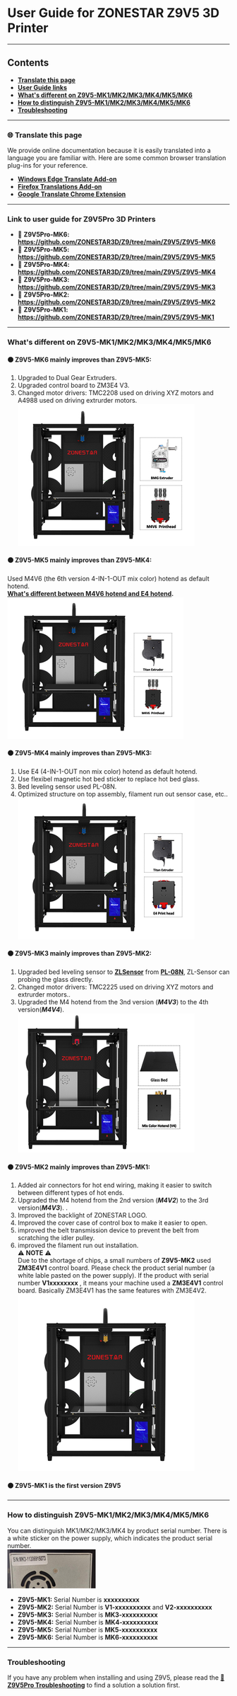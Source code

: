 # User Guide for ZONESTAR Z9V5 3D Printer 

-----
## Contents
- **[Translate this page](#translate-this-page)**
- **[User Guide links](#link-to-user-guide-for-z9v5pro-3d-printers)**
- **[What's different on Z9V5-MK1/MK2/MK3/MK4/MK5/MK6](#whats-different-on-z9v5-mk1mk2mk3mk4mk5mk6)**
- **[How to distinguish Z9V5-MK1/MK2/MK3/MK4/MK5/MK6](#how-to-distinguish-z9v5-mk1mk2mk3mk4mk5mk6)**
- **[Troubleshooting](#troubleshooting)**

-----
### :globe_with_meridians: Translate this page
We provide online documentation because it is easily translated into a language you are familiar with. Here are some common browser translation plug-ins for your reference.
- [**Windows Edge Translate Add-on**](https://microsoftedge.microsoft.com/addons/detail/edge-translate/bfdogplmndidlpjfhoijckpakkdjkkil?hl=en-US)    
- [**Firefox Translations Add-on**](https://support.mozilla.org/en-US/kb/firefox-translations-add-on?redirectslug=firefox-translations&redirectlocale=en-US)
- [**Google Translate Chrome Extension**](https://chrome.google.com/webstore/detail/google-translate/aapbdbdomjkkjkaonfhkkikfgjllcleb)

-----
### Link to user guide for Z9V5Pro 3D Printers 
- :file_folder: **Z9V5Pro-MK6: https://github.com/ZONESTAR3D/Z9/tree/main/Z9V5/Z9V5-MK6**    
- :file_folder: **Z9V5Pro-MK5: https://github.com/ZONESTAR3D/Z9/tree/main/Z9V5/Z9V5-MK5**    
- :file_folder: **Z9V5Pro-MK4: https://github.com/ZONESTAR3D/Z9/tree/main/Z9V5/Z9V5-MK4**    
- :file_folder: **Z9V5Pro-MK3: https://github.com/ZONESTAR3D/Z9/tree/main/Z9V5/Z9V5-MK3**    
- :file_folder: **Z9V5Pro-MK2: https://github.com/ZONESTAR3D/Z9/tree/main/Z9V5/Z9V5-MK2**    
- :file_folder: **Z9V5Pro-MK1: https://github.com/ZONESTAR3D/Z9/tree/main/Z9V5/Z9V5-MK1**    

-----
### What's different on Z9V5-MK1/MK2/MK3/MK4/MK5/MK6
#### :black_circle: Z9V5-MK6 mainly improves than Z9V5-MK5:       
1. Upgraded to Dual Gear Extruders.
2. Upgraded control board to ZM3E4 V3.     
3. Changed motor drivers: TMC2208 used on driving XYZ motors and A4988 used on driving extrurder motors.     
![](./MK6.jpg)

#### :black_circle: Z9V5-MK5 mainly improves than Z9V5-MK4:     
Used M4V6 (the 6th version 4-IN-1-OUT mix color) hotend as default hotend.   
**[What's different between M4V6 hotend and E4 hotend][FAQ_M4E4].**     
![](./MK5.jpg)

#### :black_circle: Z9V5-MK4 mainly improves than Z9V5-MK3:  
1. Use E4 (4-IN-1-OUT non mix color) hotend as default hotend.
2. Use flexibel magnetic hot bed sticker to replace hot bed glass.
3. Bed leveling sensor used PL-08N.
4. Optimized structure on top assembly, filament run out sensor case, etc..    
![](./MK4.jpg)

#### :black_circle: Z9V5-MK3 mainly improves than Z9V5-MK2:
1. Upgraded bed leveling sensor to [**ZLSensor**](https://aliexpress.com/item/1005002865311470.html) from [**PL-08N**](https://www.aliexpress.com/item/2255800409994958.html), ZL-Sensor can probing the glass directly.  
2. Changed motor drivers: TMC2225 used on driving XYZ motors and extrurder motors..     
3. Upgraded the M4 hotend from the 3nd version (***M4V3***) to the 4th version(***M4V4***).
![](./MK3.jpg)

#### :black_circle: Z9V5-MK2 mainly improves than Z9V5-MK1:    
1. Added air connectors for hot end wiring, making it easier to switch between different types of hot ends.
2. Upgraded the M4 hotend from the 2nd version (***M4V2***) to the 3rd version(***M4V3***). .  
3. Improved the backlight of ZONESTAR LOGO.  
4. Improved the cover case of control box to make it easier to open.  
5. improved the belt transmission device to prevent the belt from scratching the idler pulley.  
6. improved the filament run out installation.    
:warning: **NOTE** :warning:   
Due to the shortage of chips, a small numbers of **Z9V5-MK2** used **ZM3E4V1** control board. Please check the product serial number (a white lable pasted on the power supply). If the product with serial number **V1xxxxxxxx** , it means your machine used a **ZM3E4V1** control board. Basically ZM3E4V1 has the same features with ZM3E4V2.        
![](./MK2.jpg)

#### :black_circle: Z9V5-MK1 is the first version Z9V5    


-----
### How to distinguish Z9V5-MK1/MK2/MK3/MK4/MK5/MK6
You can distinguish MK1/MK2/MK3/MK4 by product serial number. There is a white sticker on the power supply, which indicates the product serial number.  
![](Z9V5_SN.jpg)
- **Z9V5-MK1:** Serial Number is **xxxxxxxxxx**   
- **Z9V5-MK2:** Serial Number is **V1-xxxxxxxxxx** and **V2-xxxxxxxxxx**    
- **Z9V5-MK3:** Serial Number is **MK3-xxxxxxxxxx**  
- **Z9V5-MK4:** Serial Number is **MK4-xxxxxxxxxx**  
- **Z9V5-MK5:** Serial Number is **MK5-xxxxxxxxxx**  
- **Z9V5-MK6:** Serial Number is **MK6-xxxxxxxxxx**  

-----
### Troubleshooting
If you have any problem when installing and using Z9V5, please read the [**:book: Z9V5Pro Troubleshooting**][Troubleshooting] to find a solution a solution first.


[FAQ_M4E4]: https://github.com/ZONESTAR3D/Upgrade-kit-guide/blob/main/HOTEND/FAQ_M4E4.md#whats-different-between-e4-and-m4-hotend
[Troubleshooting]: https://github.com/ZONESTAR3D/Z9/tree/main/Z9V5/Z9V5_FAQ
